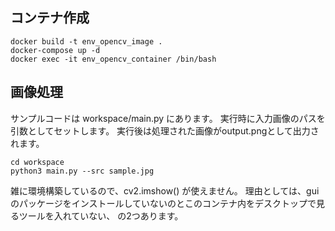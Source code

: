 
## コンテナ作成

```
docker build -t env_opencv_image .
docker-compose up -d
docker exec -it env_opencv_container /bin/bash
```

## 画像処理

サンプルコードは workspace/main.py にあります。
実行時に入力画像のパスを引数としてセットします。
実行後は処理された画像がoutput.pngとして出力されます。

```
cd workspace
python3 main.py --src sample.jpg
```

雑に環境構築しているので、cv2.imshow() が使えません。
理由としては、guiのパッケージをインストールしていないのとこのコンテナ内をデスクトップで見るツールを入れていない、
の2つあります。